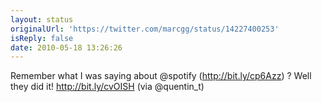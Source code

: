 ```yaml
---
layout: status
originalUrl: 'https://twitter.com/marcgg/status/14227400253'
isReply: false
date: 2010-05-18 13:26:26
---
```


Remember what I was saying about @spotify (http://bit.ly/cp6Azz) ? Well they did it! http://bit.ly/cvOISH (via @quentin_t)

